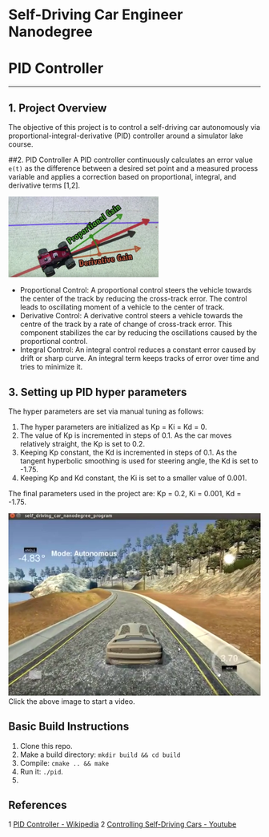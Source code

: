 # Self-Driving Car Engineer Nanodegree 
# PID Controller 
- - - 

## 1. Project Overview 
The objective of this project is to control a self-driving car autonomously via proportional-integral-derivative (PID) controller around a simulator lake course. 

##2. PID Controller 
A PID controller continuously calculates an error value `e(t)` as the difference between a desired set point and a measured process variable and applies a correction based on proportional, integral, and derivative terms [1,2]. 

<td style="text-align: center;"> 
<img src='images/pid_explained.png' style="width: 300px;"> 
</td> 

* Proportional Control: A proportional control steers the vehicle towards the center of the track by reducing the cross-track error. The control leads to oscillating moment of a vehicle to the center of track. 
* Derivative Control: A derivative control steers a vehicle towards the centre of the track by a rate of change of cross-track error. This component stabilizes the car by reducing the oscillations caused by the proportional control. 
* Integral Control: An integral control reduces a constant error caused by drift or sharp curve. An integral term keeps tracks of error over time and tries to minimize it. 

## 3. Setting up PID hyper parameters 

The hyper parameters are set via manual tuning as follows: 
1. The hyper parameters are initialized as Kp = Ki = Kd = 0. 
2. The value of Kp is incremented in steps of 0.1. As the car moves relatively straight, the Kp is set to 0.2. 
3. Keeping Kp constant, the Kd is incremented in steps of 0.1. As the tangent hyperbolic smoothing is used for steering angle, the Kd is set to -1.75. 
4. Keeping Kp and Kd constant, the Ki is set to a smaller value of 0.001.   

The final parameters used in the project are: 
Kp = 0.2, Ki = 0.001, Kd = -1.75. 

[![Simulator Track](images/simulator.png)](https://youtu.be/hp_Q-rgGAPk)   
Click the above image to start a video. 

## Basic Build Instructions 
1. Clone this repo. 
2. Make a build directory:  `mkdir build && cd build` 
3. Compile:  `cmake .. && make` 
4. Run it:  `./pid`. 
5.
## References 
1 [PID Controller - Wikipedia](https://en.wikipedia.org/wiki/PID_controller) 
2 [Controlling Self-Driving  Cars - Youtube](https://www.youtube.com/watch?v=4Y7zG48uHRo) 
 